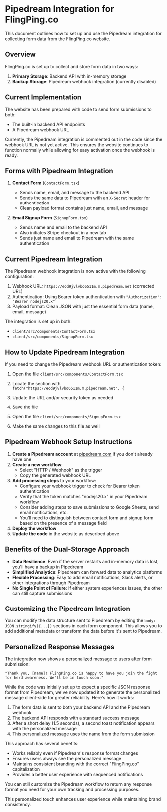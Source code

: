 # Pipedream Integration for FlingPing.co

This document outlines how to set up and use the Pipedream integration for collecting form data from the FlingPing.co website.

## Overview

FlingPing.co is set up to collect and store form data in two ways:

1. **Primary Storage**: Backend API with in-memory storage
2. **Backup Storage**: Pipedream webhook integration (currently disabled)

## Current Implementation

The website has been prepared with code to send form submissions to both:
- The built-in backend API endpoints
- A Pipedream webhook URL

Currently, the Pipedream integration is commented out in the code since the webhook URL is not yet active. This ensures the website continues to function normally while allowing for easy activation once the webhook is ready.

## Forms with Pipedream Integration

1. **Contact Form** (`ContactForm.tsx`)
   - Sends name, email, and message to the backend API
   - Sends the same data to Pipedream with an `X-Secret` header for authentication
   - Clean payload format contains just name, email, and message

2. **Email Signup Form** (`SignupForm.tsx`)
   - Sends name and email to the backend API
   - Also initiates Stripe checkout in a new tab
   - Sends just name and email to Pipedream with the same authentication

## Current Pipedream Integration

The Pipedream webhook integration is now active with the following configuration:

1. Webhook URL: `https://eod9jvlvbo6511m.m.pipedream.net` (corrected URL)
2. Authentication: Using Bearer token authentication with `"Authorization": "Bearer nodejs20.x"`
3. Payload format: Clean JSON with just the essential form data (name, email, message)

The integration is set up in both:
- `client/src/components/ContactForm.tsx`  
- `client/src/components/SignupForm.tsx`

## How to Update Pipedream Integration

If you need to change the Pipedream webhook URL or authentication token:

1. Open the file `client/src/components/ContactForm.tsx`
2. Locate the section with `fetch("https://eod9jvlvbo6511m.m.pipedream.net", {`
3. Update the URL and/or security token as needed
4. Save the file

5. Open the file `client/src/components/SignupForm.tsx`
6. Make the same changes to this file as well

## Pipedream Webhook Setup Instructions

1. **Create a Pipedream account** at [pipedream.com](https://pipedream.com) if you don't already have one
2. **Create a new workflow**:
   - Select "HTTP / Webhook" as the trigger
   - Copy the generated webhook URL
3. **Add processing steps** to your workflow:
   - Configure your webhook trigger to check for Bearer token authentication
   - Verify that the token matches "nodejs20.x" in your Pipedream workflow
   - Consider adding steps to save submissions to Google Sheets, send email notifications, etc.
   - You'll need to distinguish between contact form and signup form based on the presence of a message field
4. **Deploy the workflow**
5. **Update the code** in the website as described above

## Benefits of the Dual-Storage Approach

- **Data Resilience**: Even if the server restarts and in-memory data is lost, you'll have a backup in Pipedream
- **Simplified Analytics**: Pipedream can forward data to analytics platforms
- **Flexible Processing**: Easy to add email notifications, Slack alerts, or other integrations through Pipedream
- **No Single Point of Failure**: If either system experiences issues, the other can still capture submissions

## Customizing the Pipedream Integration

You can modify the data structure sent to Pipedream by editing the `body: JSON.stringify({...})` sections in each form component. This allows you to add additional metadata or transform the data before it's sent to Pipedream.

## Personalized Response Messages

The integration now shows a personalized message to users after form submission:

```
"Thank you, [name]! FlingPing.co is happy to have you join the fight for herd awareness. We'll be in touch soon."
```

While the code was initially set up to expect a specific JSON response format from Pipedream, we've now updated it to generate the personalized message client-side for greater reliability. Here's how it works:

1. The form data is sent to both your backend API and the Pipedream webhook
2. The backend API responds with a standard success message
3. After a short delay (1.5 seconds), a second toast notification appears with the personalized message
4. This personalized message uses the name from the form submission

This approach has several benefits:
- Works reliably even if Pipedream's response format changes
- Ensures users always see the personalized message
- Maintains consistent branding with the correct "FlingPing.co" capitalization
- Provides a better user experience with sequenced notifications

You can still customize the Pipedream workflow to return any response format you need for your own tracking and processing purposes.

This personalized touch enhances user experience while maintaining brand consistency.